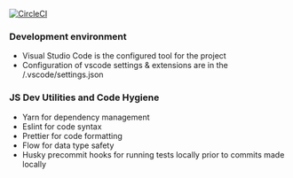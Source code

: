 [![CircleCI](https://circleci.com/gh/ayildirim/notepad.svg?style=svg)](https://circleci.com/gh/ayildirim/notepad)

### Development environment
- Visual Studio Code is the configured tool for the project
- Configuration of vscode settings & extensions are in the /.vscode/settings.json

### JS Dev Utilities and Code Hygiene
- Yarn for dependency management
- Eslint for code syntax
- Prettier for code formatting
- Flow for data type safety
- Husky precommit hooks for running tests locally prior to commits made locally
